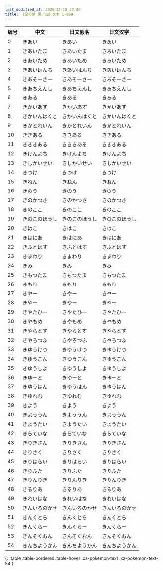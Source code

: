 ```yaml
---
last_modified_at: 2020-12-15 22:48
title: 《宝可梦 黑／白》文本 1-099
---
```

| 编号 | 中文 | 日文假名 | 日文汉字 |
| ---- | ---- | ---- | --- |
| 0 | きあい | きあい | きあい |
| 1 | きあいたま | きあいたま | きあいたま |
| 2 | きあいため | きあいため | きあいため |
| 3 | きあいはんち | きあいはんち | きあいはんち |
| 4 | きあそーさー | きあそーさー | きあそーさー |
| 5 | きあちえんし | きあちえんし | きあちえんし |
| 6 | きある | きある | きある |
| 7 | きかいあす | きかいあす | きかいあす |
| 8 | きかいんはくと | きかいんはくと | きかいんはくと |
| 9 | きかとれいん | きかとれいん | きかとれいん |
| 10 | ききある | ききある | ききある |
| 11 | きききある | きききある | きききある |
| 12 | きけんよち | きけんよち | きけんよち |
| 13 | きしかいせい | きしかいせい | きしかいせい |
| 14 | きつけ | きつけ | きつけ |
| 15 | きねん | きねん | きねん |
| 16 | きのう | きのう | きのう |
| 17 | きのかつさ | きのかつさ | きのかつさ |
| 18 | きのここ | きのここ | きのここ |
| 19 | きのこのほうし | きのこのほうし | きのこのほうし |
| 20 | きはこ | きはこ | きはこ |
| 21 | きはにあ | きはにあ | きはにあ |
| 22 | きふとはす | きふとはす | きふとはす |
| 23 | きまわり | きまわり | きまわり |
| 24 | きみ | きみ | きみ |
| 25 | きもつたま | きもつたま | きもつたま |
| 26 | きもり | きもり | きもり |
| 27 | きやー | きやー | きやー |
| 28 | きやー | きやー | きやー |
| 29 | きやたひー | きやたひー | きやたひー |
| 30 | きやもめ | きやもめ | きやもめ |
| 31 | きやらとす | きやらとす | きやらとす |
| 32 | きやろつふ | きやろつふ | きやろつふ |
| 33 | きゆうけつ | きゆうけつ | きゆうけつ |
| 34 | きゆうこん | きゆうこん | きゆうこん |
| 35 | きゆうしよ | きゆうしよ | きゆうしよ |
| 36 | きゆーと | きゆーと | きゆーと |
| 37 | きゆうはん | きゆうはん | きゆうはん |
| 38 | きゆれむ | きゆれむ | きゆれむ |
| 39 | きよう | きよう | きよう |
| 40 | きよううん | きよううん | きよううん |
| 41 | きようたい | きようたい | きようたい |
| 42 | きらていな | きらていな | きらていな |
| 43 | きりきさん | きりきさん | きりきさん |
| 44 | きりさく | きりさく | きりさく |
| 45 | きりはらい | きりはらい | きりはらい |
| 46 | きりふた | きりふた | きりふた |
| 47 | きりんりき | きりんりき | きりんりき |
| 48 | きるりあ | きるりあ | きるりあ |
| 49 | きれいはな | きれいはな | きれいはな |
| 50 | きんいろのかせ | きんいろのかせ | きんいろのかせ |
| 51 | きんくとら | きんくとら | きんくとら |
| 52 | きんくらー | きんくらー | きんくらー |
| 53 | きんそくおん | きんそくおん | きんそくおん |
| 54 | きんちようかん | きんちようかん | きんちようかん |
{: .table .table-bordered .table-hover .xz-pokemon-text .xz-pokemon-text-54 }